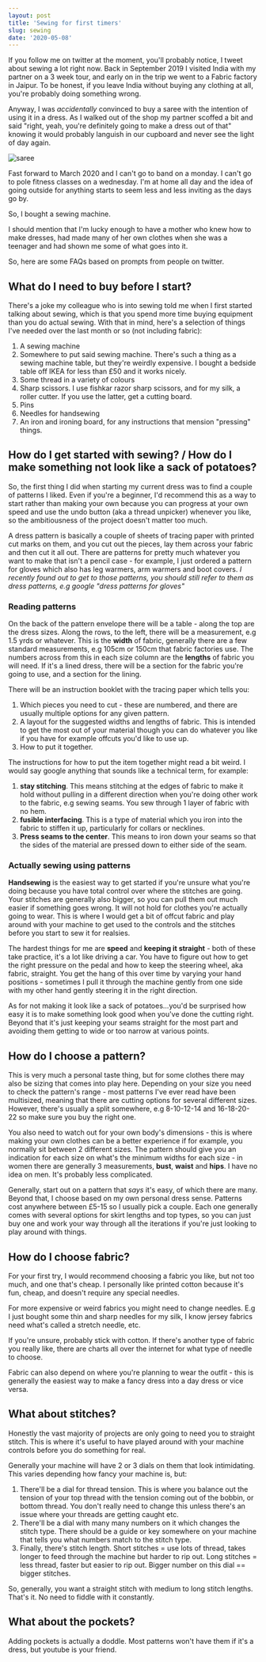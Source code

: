 ```yaml
---
layout: post
title: 'Sewing for first timers'
slug: sewing
date: '2020-05-08'
---
```


If you follow me on twitter at the moment, you'll probably notice, I tweet about sewing a lot right now. Back in September 2019 I visited India with my partner on a 3 week tour, and early on in the trip we went to a Fabric factory in Jaipur. To be honest, if you leave India without buying any clothing at all, you're probably doing something wrong.   

Anyway, I was _accidentally_ convinced to buy a saree with the intention of using it in a dress. As I walked out of the shop my partner scoffed a bit and said "right, yeah, you're definitely going to make a dress out of that" knowing it would probably languish in our cupboard and never see the light of day again.

![saree](/images/saree.JPG)

Fast forward to March 2020 and I can't go to band on a monday. I can't go to pole fitness classes on a wednesday. I'm at home all day and the idea of going outside for anything starts to seem less and less inviting as the days go by.

So, I bought a sewing machine.

I should mention that I'm lucky enough to have a mother who knew how to make dresses, had made many of her own clothes when she was a teenager and had shown me some of what goes into it. 

So, here are some FAQs based on prompts from people on twitter.

## What do I need to buy before I start?

There's a joke my colleague who is into sewing told me when I first started talking about sewing, which is that you spend more time buying equipment than you do actual sewing. With that in mind, here's a selection of things I've needed over the last month or so (not including fabric):

1. A sewing machine
1. Somewhere to put said sewing machine. There's such a thing as a sewing machine table, but they're weirdly expensive. I bought a bedside table off IKEA for less than £50 and it works nicely.
1. Some thread in a variety of colours
1. Sharp scissors. I use fishkar razor sharp scissors, and for my silk, a roller cutter. If you use the latter, get a cutting board. 
1. Pins
1. Needles for handsewing
1. An iron and ironing board, for any instructions that mension "pressing" things.


## How do I get started with sewing? / How do I make something not look like a sack of potatoes?

So, the first thing I did when starting my current dress was to find a couple of patterns I liked. Even if you're a beginner, I'd recommend this as a way to start rather than making your own because you can progress at your own speed and use the undo button (aka a thread unpicker) whenever you like, so the ambitiousness of the project doesn't matter too much.

A dress pattern is basically a couple of sheets of tracing paper with printed cut marks on them, and you cut out the pieces, lay them across your fabric and then cut it all out. There are patterns for pretty much whatever you want to make that isn't a pencil case - for example, I just ordered a pattern for gloves which also has leg warmers, arm warmers and boot covers. _I recently found out to get to those patterns, you should still refer to them as dress patterns, e.g google "dress patterns for gloves"_

### Reading patterns
On the back of the pattern envelope there will be a table - along the top are the dress sizes. Along the rows, to the left, there will be a measurement, e.g 1.5 yrds or whatever. This is the **width** of fabric, generally there are a few standard measurements, e.g 105cm or 150cm that fabric factories use. The numbers across from this in each size column are the **lengths** of fabric you will need. If it's a lined dress, there will be a section for the fabric you're going to use, and a section for the lining.

There will be an instruction booklet with the tracing paper which tells you:

1. Which pieces you need to cut - these are numbered, and there are usually multiple options for any given pattern.
1. A layout for the suggested widths and lengths of fabric. This is intended to get the most out of your material though you can do whatever you like if you have for example offcuts you'd like to use up.
1. How to put it together.

The instructions for how to put the item together might read a bit weird. I would say google anything that sounds like a technical term, for example:

1. **stay stitching**. This means stitching at the edges of fabric to make it hold without pulling in a different direction when you're doing other work to the fabric, e.g sewing seams. You sew through 1 layer of fabric with no hem.
1. **fusible interfacing**. This is a type of material which you iron into the fabric to stiffen it up, particularly for collars or necklines.
1. **Press seams to the center**. This means to iron down your seams so that the sides of the material are pressed down to either side of the seam.

### Actually sewing using patterns
**Handsewing** is the easiest way to get started if you're unsure what you're doing because you have total control over where the stitches are going. Your stitches are generally also bigger, so you can pull them out much easier if something goes wrong. It will not hold for clothes you're actually going to wear. This is where I would get a bit of offcut fabric and play around with your machine to get used to the controls and the stitches before you start to sew it for realsies.

The hardest things for me are **speed** and **keeping it straight** - both of these take practice, it's a lot like driving a car. You have to figure out how to get the right pressure on the pedal and how to keep the steering wheel, aka fabric, straight. You get the hang of this over time by varying your hand positions - sometimes I pull it through the machine gently from one side with my other hand gently steering it in the right direction.

As for not making it look like a sack of potatoes...you'd be surprised how easy it is to make something look good when you've done the cutting right. Beyond that it's just keeping your seams straight for the most part and avoiding them getting to wide or too narrow at various points.

## How do I choose a pattern?
This is very much a personal taste thing, but for some clothes there may also be sizing that comes into play here. Depending on your size you need to check the pattern's range - most patterns I've ever read have been multisized, meaning that there are cutting options for several different sizes. However, there's usually a split somewhere, e.g 8-10-12-14 and 16-18-20-22 so make sure you buy the right one.

You also need to watch out for your own body's dimensions - this is where making your own clothes can be a better experience if for example, you normally sit between 2 different sizes. The pattern should give you an indication for each size on what's the minimum widths for each size - in women there are generally 3 measurements, **bust**, **waist** and **hips**. I have no idea on men. It's probably less complicated.

Generally, start out on a pattern that _says_ it's easy, of which there are many. Beyond that, I choose based on my own personal dress sense. Patterns cost anywhere between £5-15 so I usually pick a couple. Each one generally comes with several options for skirt lengths and top types, so you can just buy one and work your way through all the iterations if you're just looking to play around with things.

## How do I choose fabric?
For your first try, I would recommend choosing a fabric you like, but not too much, and one that's cheap. I personally like printed cotton because it's fun, cheap, and doesn't require any special needles.

For more expensive or weird fabrics you might need to change needles. E.g I just bought some thin and sharp needles for my silk, I know jersey fabrics need what's called a stretch needle, etc.

If you're unsure, probably stick with cotton. If there's another type of fabric you really like, there are charts all over the internet for what type of needle to choose.

Fabric can also depend on where you're planning to wear the outfit - this is generally the easiest way to make a fancy dress into a day dress or vice versa.

## What about stitches?
Honestly the vast majority of projects are only going to need you to straight stitch. This is where it's useful to have played around with your machine controls before you do something for real.

Generally your machine will have 2 or 3 dials on them that look intimidating. This varies depending how fancy your machine is, but:
1. There'll be a dial for thread tension. This is where you balance out the tension of your top thread with the tension coming out of the bobbin, or bottom thread. You don't really need to change this unless there's an issue where your threads are getting caught etc.
1. There'll be a dial with many many numbers on it which changes the stitch type. There should be a guide or key somewhere on your machine that tells you what numbers match to the stitch type. 
1. Finally, there's stitch length. Short stitches = use lots of thread, takes longer to feed through the machine but harder to rip out. Long stitches = less thread, faster but easier to rip out. Bigger number on this dial == bigger stitches.

So, generally, you want a straight stitch with medium to long stitch lengths. That's it. No need to fiddle with it constantly.

## What about the pockets?
Adding pockets is actually a doddle. Most patterns won't have them if it's a dress, but youtube is your friend.